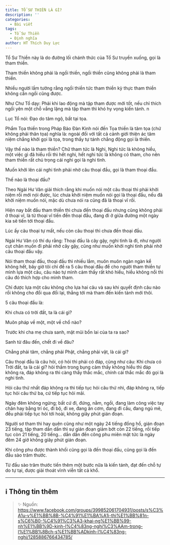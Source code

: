 ```yaml
---
title: TỔ SƯ THIỀN LÀ GÌ?
description: ''
categories:
  - Bài viết
tags:
  - Tổ Sư Thiền
  - Định nghĩa
author: HT Thích Duy Lực
---
```


Tổ Sư Thiền này là do đường lối chánh thức của Tổ Sư truyền xuống, gọi là tham thiền.

Tham thiền không phải là ngồi thiền, ngồi thiền cũng không phải là tham thiền.

Nhiều người lầm tưởng rằng ngồi thiền tức tham thiền kỳ thực tham thiền không cần ngồi cũng được.

Như Chư Tổ dạy: Phải khi lao động mà tập tham được mới tốt, nếu chỉ thích ngồi yên một chỗ vắng lặng mà tập tham thì khó hy vọng kiến tánh. n

Lục Tổ nói: Đạo do tâm ngộ, bất tại tọa.

Phẩm Tọa thiền trong Pháp Bảo Đàn Kinh nói đến Tọa thiền là tâm tọa (chứ không phải thân tọa) nghĩa là: ngoài đối với tất cả cảnh giới thiện ác tâm niệm chẳng khởi gọi là tọa, trong thấy tự tánh chẳng động gọi là thiền.

Vậy thế nào là tham thiền? Chữ tham tức là Nghi, Nghi tức là không hiểu, một việc gì đã hiểu rồi thì hết nghi, hết nghi tức là không có tham, cho nên tham thiền rất chú trọng cái nghi gọi là nghi tình.

Muốn khởi lên cái nghi tình phải nhờ câu thoại đầu, gọi là tham thoại đầu.

Thế nào là thoại đầu?

Theo Ngài Hư Vân giải thích rằng khi muốn nói một câu thoại thì phải khởi niệm rồi mới nói được, lúc chưa khởi niệm muốn nói gọi là thoại đầu, nếu đã khởi niệm muốn nói, mặc dù chưa nói ra cũng đã là thoại vĩ rồi.

Hiện nay bắt đầu tham thiền thì chưa đến thoại đầu nhưng cũng không phải ở thoại vĩ, là từ thoại vĩ tiến đến thoại đầu, đang đi ở giữa đường một ngày kia sẽ tiến tới thoại đầu.

Lúc ấy câu thoại tự mất, nếu còn câu thoại thì chưa đến thoại đầu.

Ngài Hư Vân có thí dụ rằng: Thoại đầu là cây gậy, nghi tình là đi, như người cụt chân muốn đi phải nhờ cây gậy, cũng như muốn khởi nghi tình phải nhờ câu thoại đầu vậy.

Nói tham thoại đầu, thoại đầu thì nhiều lắm, muôn muôn ngàn ngàn kể không hết, bây giờ tôi chỉ đề ra 5 câu thoại đầu để cho người tham thiền tự mình lựa một câu, câu nào tự mình cảm thấy rất khó hiểu, hiểu không nổi thì câu đó thích hợp cho mình tham.

Chỉ được lựa một câu không cho lựa hai câu và sau khi quyết định câu nào rồi không cho đổi qua đổi lại, thẳng tới mà tham đến kiến tánh mới thôi.

5 câu thoại đầu là:

Khi chưa có trời đất, ta là cái gì?

Muôn pháp về một, một về chổ nào?

Trước khi cha mẹ chưa sanh, mặt mũi bổn lai của ta ra sao?

Sanh từ đâu đến, chết đi về đâu?

Chẳng phải tâm, chẳng phải Phật, chẳng phải vật, là cái gì?

Câu thoại đầu là câu hỏi, có hỏi thì phải có đáp, cũng như câu: Khi chưa có Trời đất, ta là cái gì? hỏi thầm trong bụng cảm thấy không hiểu thì đáp không ra, đáp không ra thì càng thấy thắc mắc, chính cái thắc mắc đó gọi là nghi tình.

Hỏi câu thứ nhất đáp không ra thì tiếp tục hỏi câu thứ nhì, đáp không ra, tiếp tục hỏi câu thứ ba, cứ tiếp tục hỏi mãi.

Ngày đêm không ngừng; bất cứ đi, đứng, nằm, ngồi, đang làm công việc tay chân hay bằng trí óc, đi bộ, đi xe, đang ăn cơm, đang đi cầu, đang ngủ mê, đều phải tiếp tục hỏi tới hoài, không giây phút gián đoạn.

Người sơ tham thì hay quên cũng như một ngày 24 tiếng đồng hồ, gián đoạn 23 tiếng, tập tham dần dần thì sự gián đoạn giảm bớt còn 22 tiếng, rồi tiếp tục còn 21 tiếng, 20 tiếng... dần dần đến công phu miên mật tức là ngày đêm 24 giờ không giây phút gián đoạn.

Khi công phu được thành khối cũng gọi là đến thoại đầu, cũng gọi là đến đầu sào trăm thước.

Từ đầu sào trăm thước tiến thêm một bước nữa là kiến tánh, đạt đến chỗ tự do tự tại, được giải thoát vĩnh viễn tất cả khổ.

<hr class="blog-rule" />

## ℹ️ Thông tin thêm

> ✨ Nguồn: https://www.facebook.com/groups/399852061704931/posts/s%C3%A1u-v%E1%BB%8B-%C4%91%E1%BA%A1i-thi%E1%BB%81n-s%C6%B0-%C4%91%C3%A3-khai-ng%E1%BB%99-nh%E1%BB%9D-kinh-l%C4%83ng-nghi%C3%AAm-trong-l%E1%BB%8Bch-s%E1%BB%ADkinh-l%C4%83ng-nghi/1285886766434785/
